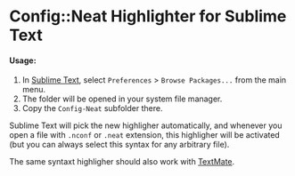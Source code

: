 Config::Neat Highlighter for Sublime Text
=========================================

#### Usage:

1. In [Sublime Text](http://www.sublimetext.com/), select
   `Preferences` > `Browse Packages...` from the main menu.
2. The folder will be opened in your system file manager.
3. Copy the `Config-Neat` subfolder there.

Sublime Text will pick the new highligher automatically, and whenever you
open a file with `.nconf` or `.neat` extension, this highligher will be activated
(but you can always select this syntax for any arbitrary file).

The same syntaxt highligher should also work with [TextMate](http://macromates.com/).